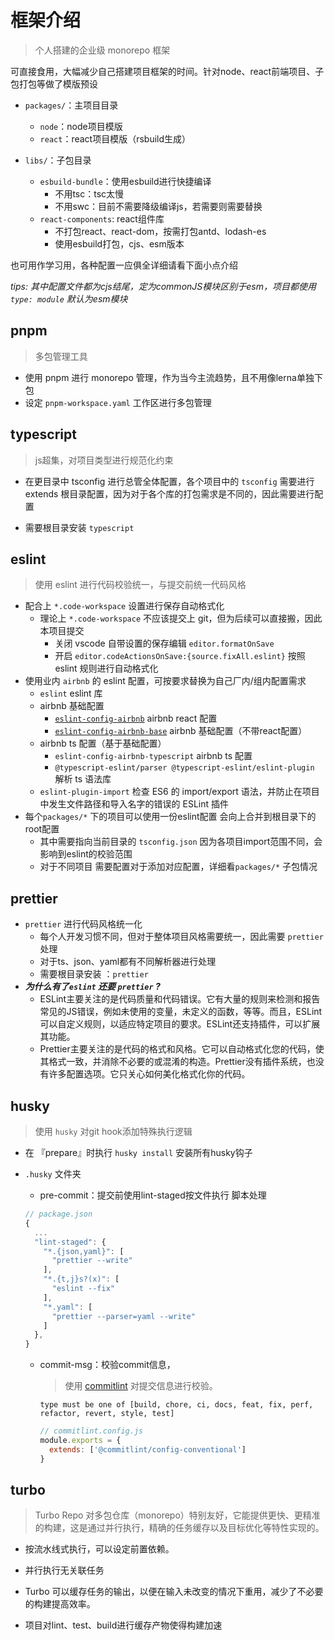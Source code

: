 # 框架介绍

> 个人搭建的企业级 monorepo 框架

可直接食用，大幅减少自己搭建项目框架的时间。针对node、react前端项目、子包打包等做了模版预设

- `packages/`：主项目目录
  - `node`：node项目模版
  - `react`：react项目模版（rsbuild生成）

- `libs/`：子包目录
  - `esbuild-bundle`：使用esbuild进行快捷编译
    - 不用tsc：tsc太慢
    - 不用swc：目前不需要降级编译js，若需要则需要替换
  - `react-components`: react组件库
    - 不打包react、react-dom，按需打包antd、lodash-es
    - 使用esbuild打包，cjs、esm版本

也可用作学习用，各种配置一应俱全详细请看下面小点介绍

*tips: 其中配置文件都为cjs结尾，定为commonJS模块区别于esm，项目都使用 `type: module` 默认为esm模块*

## pnpm

> 多包管理工具

-   使用 pnpm 进行 monorepo 管理，作为当今主流趋势，且不用像lerna单独下包
-   设定 `pnpm-workspace.yaml` 工作区进行多包管理

## typescript

> js超集，对项目类型进行规范化约束

- 在更目录中 tsconfig 进行总管全体配置，各个项目中的 `tsconfig` 需要进行 extends 根目录配置，因为对于各个库的打包需求是不同的，因此需要进行配置

-   需要根目录安装 `typescript`

## eslint

> 使用 eslint 进行代码校验统一，与提交前统一代码风格

-   配合上 `*.code-workspace` 设置进行保存自动格式化
    -   理论上 `*.code-workspace` 不应该提交上 git，但为后续可以直接搬，因此本项目提交
        -   关闭 vscode 自带设置的保存编辑 `editor.formatOnSave`
        -   开启 `editor.codeActionsOnSave:{source.fixAll.eslint}` 按照 eslint 规则进行自动格式化
-   使用业内 `airbnb` 的 eslint 配置，可按要求替换为自己厂内/组内配置需求
    -   `eslint` eslint 库
    -   airbnb 基础配置
        -   [`eslint-config-airbnb`](https://www.npmjs.com/package/eslint-config-airbnb) airbnb react 配置
        -   [`eslint-config-airbnb-base`](https://www.npmjs.com/package/eslint-config-airbnb-base) airbnb 基础配置（不带react配置）
    -   airbnb ts 配置（基于基础配置）
        -   `eslint-config-airbnb-typescript` airbnb ts 配置
        -   `@typescript-eslint/parser @typescript-eslint/eslint-plugin` 解析 ts 语法库
    -   `eslint-plugin-import` 检查 ES6 的 import/export 语法，并防止在项目中发生文件路径和导入名字的错误的 ESLint 插件
-   每个`packages/*` 下的项目可以使用一份eslint配置 会向上合并到根目录下的root配置
    -   其中需要指向当前目录的 `tsconfig.json` 因为各项目import范围不同，会影响到eslint的校验范围
    -   对于不同项目 需要配置对于添加对应配置，详细看`packages/*` 子包情况

## prettier

-   `prettier` 进行代码风格统一化
    -   每个人开发习惯不同，但对于整体项目风格需要统一，因此需要 `prettier` 处理
    -   对于ts、json、yaml都有不同解析器进行处理
    -   需要根目录安装 ：`prettier`
-   ***为什么有了`eslint` 还要 `prettier` ?***
    -   ESLint主要关注的是代码质量和代码错误。它有大量的规则来检测和报告常见的JS错误，例如未使用的变量，未定义的函数，等等。而且，ESLint可以自定义规则，以适应特定项目的要求。ESLint还支持插件，可以扩展其功能。
    -   Prettier主要关注的是代码的格式和风格。它可以自动格式化您的代码，使其格式一致，并消除不必要的或混淆的构造。Prettier没有插件系统，也没有许多配置选项。它只关心如何美化格式化你的代码。

## husky

> 使用 `husky` 对git hook添加特殊执行逻辑

- 在 『prepare』时执行 `husky install` 安装所有husky钩子

- `.husky` 文件夹

  -   pre-commit：提交前使用lint-staged按文件执行 脚本处理

  ```js
  // package.json
  {
    ...
    "lint-staged": {
      "*.{json,yaml}": [
        "prettier --write"
      ],
      "*.{t,j}s?(x)": [
        "eslint --fix"
      ],
      "*.yaml": [
        "prettier --parser=yaml --write"
      ]
    },
  }
  ```
  
  - commit-msg：校验commit信息，

    > 使用 [commitlint](https://commitlint.js.org/#/) 对提交信息进行校验。

    `type must be one of [build, chore, ci, docs, feat, fix, perf, refactor, revert, style, test]`

    ```js
    // commitlint.config.js
    module.exports = {
      extends: ['@commitlint/config-conventional']
    }
    ```


## turbo

> Turbo Repo 对多包仓库（monorepo）特别友好，它能提供更快、更精准的构建，这是通过并行执行，精确的任务缓存以及目标优化等特性实现的。

- 按流水线式执行，可以设定前置依赖。
- 并行执行无关联任务
- Turbo 可以缓存任务的输出，以便在输入未改变的情况下重用，减少了不必要的构建提高效率。

- 项目对lint、test、build进行缓存产物使得构建加速

